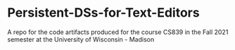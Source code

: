 # Persistent-DSs-for-Text-Editors
A repo for the code artifacts produced for the course CS839 in the Fall 2021 semester at the University of Wisconsin - Madison

